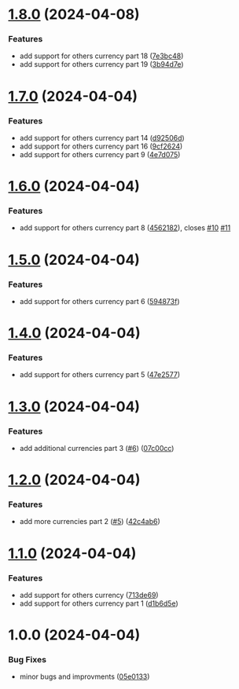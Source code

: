 # [1.8.0](https://github.com/paulpascal/to-words/compare/v1.7.0...v1.8.0) (2024-04-08)


### Features

* add support for others currency part 18 ([7e3bc48](https://github.com/paulpascal/to-words/commit/7e3bc48606485ed14152ec7a67948f36f709714c))
* add support for others currency part 19 ([3b94d7e](https://github.com/paulpascal/to-words/commit/3b94d7e7d0149f3b662593f283d220a2e1ccefb4))

# [1.7.0](https://github.com/paulpascal/to-words/compare/v1.6.0...v1.7.0) (2024-04-04)


### Features

* add support for others currency part 14 ([d92506d](https://github.com/paulpascal/to-words/commit/d92506d446bc8327d31dcc941d19285e13cb8a57))
* add support for others currency part 16 ([9cf2624](https://github.com/paulpascal/to-words/commit/9cf262431791a9eb06c340f3c2f03facfb915acc))
* add support for others currency part 9 ([4e7d075](https://github.com/paulpascal/to-words/commit/4e7d075c9cad64b3a8aa1b41a23e0dd84e1b0317))

# [1.6.0](https://github.com/paulpascal/to-words/compare/v1.5.0...v1.6.0) (2024-04-04)


### Features

* add support for others currency part 8 ([4562182](https://github.com/paulpascal/to-words/commit/4562182cec8befd9add1179262bffa585212f006)), closes [#10](https://github.com/paulpascal/to-words/issues/10) [#11](https://github.com/paulpascal/to-words/issues/11)

# [1.5.0](https://github.com/paulpascal/to-words/compare/v1.4.0...v1.5.0) (2024-04-04)


### Features

* add support for others currency part 6 ([594873f](https://github.com/paulpascal/to-words/commit/594873f0dde929da14a4bcff3b2b5982a1cb3d79))

# [1.4.0](https://github.com/paulpascal/to-words/compare/v1.3.0...v1.4.0) (2024-04-04)


### Features

* add support for others currency part 5 ([47e2577](https://github.com/paulpascal/to-words/commit/47e2577fb26bb067920f8ec8a330c0e5c63a146d))

# [1.3.0](https://github.com/paulpascal/to-words/compare/v1.2.0...v1.3.0) (2024-04-04)


### Features

* add additional currencies part 3 ([#6](https://github.com/paulpascal/to-words/issues/6)) ([07c00cc](https://github.com/paulpascal/to-words/commit/07c00cc9efab78b757ce7712a0511599963e47f8))

# [1.2.0](https://github.com/paulpascal/to-words/compare/v1.1.0...v1.2.0) (2024-04-04)


### Features

* add more currencies part 2 ([#5](https://github.com/paulpascal/to-words/issues/5)) ([42c4ab6](https://github.com/paulpascal/to-words/commit/42c4ab6ac2f4c84c2c82f73084de0e2e3e38d5ff))

# [1.1.0](https://github.com/paulpascal/to-words/compare/v1.0.0...v1.1.0) (2024-04-04)


### Features

* add support for others currency  ([713de69](https://github.com/paulpascal/to-words/commit/713de69bd2e76f208d43f40eee8e6e4279e720aa))
* add support for others currency part 1 ([d1b6d5e](https://github.com/paulpascal/to-words/commit/d1b6d5e79d4501d6fc80fa2d7ea2bb8252256a0c))

# 1.0.0 (2024-04-04)


### Bug Fixes

* minor bugs and improvments ([05e0133](https://github.com/paulpascal/to-words/commit/05e0133d5c16ef43214639b8d2efa702fcdbb3bd))
